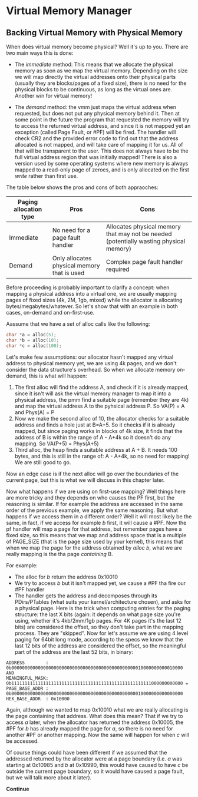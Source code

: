 # Virtual Memory Manager
## Backing Virtual Memory with Physical Memory

When does virtual memory become physical? Well it's up to you. There are two main ways this is done:

* The *immediate* method: This means that we allocate the physical memory as soon as we map the virtual memory. Depending on the size we will map directly the virtual addresses onto their physical parts (usually they are blocks/pages of a fixed size), there is no need for the physical blocks to be continuous, as long as the virtual ones are. Another win for virtual memory!

* The *demand* method: the vmm just maps the virtual address when requested, but does not put any physical memory behind it. Then at some point in the future the program that requested the memory will try to access the returned virtual address, and since it is not mapped yet an exception (called Page Fault, or #PF) will be fired. The handler will check CR2 and the provided error code to find out that the address allocated is not mapped, and will take care of mapping it for us. All of that will be transparent to the user. This does not always have to be the full virtual address region that was initially mapped! There is also a version used by some operating systems where new memory is always mapped to a read-only page of zeroes, and is only allocated on the first *write* rather than first use.

The table below shows the pros and cons of both appraoches: 

| Paging allocation type | Pros                             | Cons                                                    |
|------------------------|----------------------------------|---------------------------------------------------------|
| Immediate              | No need for a page fault handler | Allocates physical memory that may not be needed (potentially wasting physical memory) |
| Demand                 | Only allocates physical memory that is used | Complex page fault handler required |

Before proceeding is probably important to clarify a concept: when mapping a physical address into a virtual one, we are usually mapping pages of fixed sizes (4k, 2M, 1gb, mixed) while the allocator is allocating bytes/megabytes/whatever. So let's show that with an example in both cases, on-demand and on-first-use. 

Aassume that we have a set of alloc calls like the following:

```C
char *a = alloc(5);
char *b = alloc(10);
char *c = alloc(100);
```

Let's make few assumptions: our allocator hasn't mapped any virtual address to physical memory yet, we are using 4k pages, and we don't consider the data structure's overhead. So when we allocate memory on-demand, this is what will happen:

1. The first alloc will find the address A, and check if it is already mapped, since it isn't will ask the virtual memory manager to map it into a physical address, the pmm find a suitable page (remember they are 4k) and map the virtual address A to the pyhsical address P. So VA(P) = A and Phys(A) = P
2. Now we make the second alloc of 10, the allocator checks for a suitable address and finds a hole just at B=A+5. So it checks if it is already mapped, but since paging works in blocks of 4k size, it finds that the address of B is within the range of A - A+4k so it doesn't do any mapping. So VA(P+5) = Phys(A+5)
3. Third alloc, the heap finds a suitable address at A + B. It needs 100 bytes, and this is still in the range of: A - A+4k, so no need for mapping! We are still good to go. 

Now an edge case is if the next alloc will go over the boundaries of the current page, but this is what we will discuss in this chapter later.

Now what happens if we are using on first-use mapping? Well things here are more tricky and they depends on who causes the PF first, but the reasoning is similar. If for example the address are accessed in the same order of the previous example, we apply the same reasoning. But what happens if we access them in a different order? Well it will most likely be the same, in fact, if we access for example *b* first, it will cause a #PF. Now the pf handler will map a page for that address, but remember pages have a fixed size, so this means that we map and address space that is a multiple of PAGE_SIZE (that is the page size used by your kernel), this means that when we map the page for the address obtained by *alloc b*, what we are really mapping is the tha page *containing* B. 

For example: 

* The alloc for *b* return the address 0x10010
* We try to access *b* but it isn't mapped yet, we cause a #PF tha fire our #PF handler
* The handler gets the address and decomposes through its PDirs/PTables (what suits your kernel/architecture chosen), and asks for a physical page. Here is the trick when computing entries for the paging structure: the last X bits (again: it depends on what page size you're using, whether it's 4kb/2mm/1gb pages. For 4K pages it's the last 12 bits) are considered the offset, so they don't take part in the mapping process. They are "skipped". Now for let's assume we are using 4 level paging for 64bit long mode, according to the specs we know that the last 12 bits of the address are considered the offset, so the meaningful part of the address are the last 52 bits, in binary: 

```
ADDRESS        : 0b00000000000000000000000000000000000000000000000010000000000010000 AND
MEANINGFUL_MASK: 0b11111111111111111111111111111111111111111111111111111000000000000 =
PAGE_BASE_ADDR : 0b00000000000000000000000000000000000000000000000010000000000000000
HEX_BASE_ADDR  : 0x10000
```

Again, although we wanted to map 0x10010 what we are really allocating is the page containing that address. 
What does this mean? That if we try to access *a* later, when the allocator has returned the address 0x10005, the #PF for *b* has already mapped the page for *a*, so there is no need for another #PF or another mapping. Now the same will happen for when *c* will be accessed. 

Of course things could have been different if we assumed that the addressed returned by the allocator were at a page boundary (i.e. *a* was starting at 0x10985 and *b* at 0x10990, this would have caused to have *c* be outside the current page boundary, so it would have caused a page fault, but we will talk more about it later). 

__Continue__
